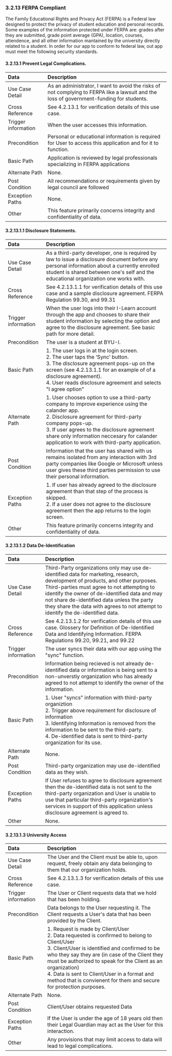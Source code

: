 ### 3.2.13 FERPA Compliant

The Family Educational Rights and Privacy Act (FERPA) is a Federal law designed to protect the privacy of student education and personal records. Some examples of the information protected under FERPA are: grades after they are submitted, grade point average (GPA), location, courses, attendence, and all other information mantained by the university directly related to a student. In order for our app to conform to federal law, out app must meet the following security standards.

#### 3.2.13.1 Prevent Legal Complications.

| Data          | Description |
|:--------------| :--------------|
|Use Case Detail| As an administrator, I want to avoid the risks of not complying to FERPA like a lawsuit and the loss of government-funding for students.|
|Cross Reference | See 4.2.13.1 for verification details of this use case.| 
|Trigger information| When the user accesses this information. |
|Precondition   | Personal or educational information is required for User to access this application and for it to function.|
|Basic Path     | Application is reviewed by legal professionals specializing in FERPA applications|
|Alternate Path | None. |
|Post Condition | All recommendations or requirements given by legal council are followed  |
|Exception Paths| None. |
|Other          | This feature primarily concerns integrity and confidentiality of data. |

#### 3.2.13.1.1 Disclosure Statements.

| Data          | Description |
|:--------------| :--------------|
|Use Case Detail| As a third-party developer, one is required by law to issue a disclosure document before any personal information  about a currently enrolled student is shared between one's self and the educational organization one works with. |
|Cross Reference | See 4.2.13.1.1 for verification details of this use case and a sample disclosure agreement. FERPA Regulation 99.30, and 99.31| 
|Trigger information| When the user logs into their I-Learn account through the app and chooses to share their student information by selecting the option and agree to the disclosure agreement. See basic path for more detail. |
|Precondition   | The user is a student at BYU-I.|
|Basic Path     | 1. The user logs in at the login screen.<br/> 2. The user taps the ‘Sync’ button.<br/> 3. The disclosure agreement pops-up on the screen (see 4.2.13.1.1 for an example of of a disclosure agreement). <br/> 4. User reads disclosure agreement and selects "I agree option"<br/>|
|Alternate Path | 1. User chooses option to use a third-party company to improve experience using the calander app.<br/> 2. Disclosure agreement for third-party company pops-up. <br/> 3. If user agrees to the disclosure agreement share only information neccesary for calander application to work with third-party application.|
|Post Condition | Information that the user has shared with us remains isolated from any interaction with 3rd party companies like Google or Microsoft unless user gives these third parties permission to use their personal information. |
|Exception Paths| 1. If user has already agreed to the disclosure agreement than that step of the process is skipped. <br/> 2. If a user does not agree to the disclosure agreement then the app returns to the login screen.|
|Other          | This feature primarily concerns integrity and confidentiality of data. |

#### 3.2.13.1.2 Data De-Identification

| Data          | Description |
|:--------------| :--------------|
|Use Case Detail| Third-Party organizations only may use de-identified data for marketing, research, development of products, and other purposes. Third-parties must agree to not attempting to identify the owner of de-identified data and may not share de-identified data unless the party they share the data with agrees to not attempt to identify the de-identified data. |
|Cross Reference |See 4.2.13.1.2 for verification details of this use case. Glossery for Definition of De-Identified Data and Identifying Information. FERPA Regulations 99.20, 99.21, and 99.22 | 
|Trigger information|The user syncs their data with our app using the "sync" function. |
|Precondition   | Information being recieved is not already de-identified data or information is being sent to a non-unverstiy organization who has already agreed to not attempt to identify the owner of the information. |
|Basic Path     | 1. User "syncs" information with third-party organiztion <br/> 2. Trigger above requirement for disclosure of information <br/> 3. Identifying Information is removed from the information to be sent to the third-party. <br/> 4. De-identified data is sent to third-party organization for its use.  |
|Alternate Path | None. |
|Post Condition | Third-party organization may use de-identified data as they wish. |
|Exception Paths| If User refuses to agree to disclosure agreement then the de-identified data is not sent to the third-party organization and User is unable to use that particular third-party organization's services in support of this application unless disclosure agreement is agreed to. |
|Other          | None. |

#### 3.2.13.1.3 University Access

| Data          | Description |
|:--------------| :--------------|
|Use Case Detail| The User and the Client must be able to, upon request, freely obtain any data belonging to them that our organization holds. |
|Cross Reference |See 4.2.13.1.3 for verification details of this use case. | 
|Trigger information|The User or Client requests data that we hold that has been holding. |
|Precondition   | Data belongs to the User requesting it. The Client requests a User's data that has been provided by the Client. |
|Basic Path     | 1. Request is made by Client/User <br/> 2. Data requested is confirmed to belong to Client/User <br/> 3. Client/User is identified and confirmed to be who they say they are (in case of the Client they must be authorized to speak for the Client as an organization) <br/> 4. Data is sent to Client/User in a format and method that is convienent for them and secure for protection purposes.  |
|Alternate Path | None.|
|Post Condition | Client/User obtains requested Data |
|Exception Paths| If the User is under the age of 18 years old then their Legal Guardian may act as the User for this interaction. |
|Other          | Any provisions that may limit access to data will lead to legal complications. |

